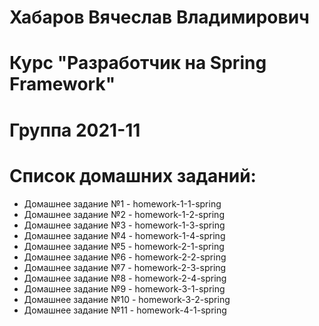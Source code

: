 # Хабаров Вячеслав Владимирович
# Курс "Разработчик на Spring Framework"
# Группа 2021-11
# Список домашних заданий:
+ Домашнее задание №1 - homework-1-1-spring
+ Домашнее задание №2 - homework-1-2-spring
+ Домашнее задание №3 - homework-1-3-spring
+ Домашнее задание №4 - homework-1-4-spring
+ Домашнее задание №5 - homework-2-1-spring
+ Домашнее задание №6 - homework-2-2-spring
+ Домашнее задание №7 - homework-2-3-spring
+ Домашнее задание №8 - homework-2-4-spring
+ Домашнее задание №9 - homework-3-1-spring
+ Домашнее задание №10 - homework-3-2-spring
+ Домашнее задание №11 - homework-4-1-spring
